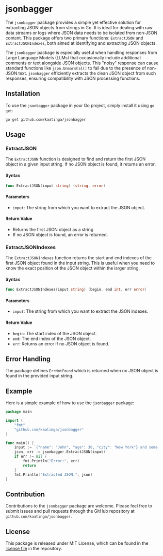 # jsonbagger

The `jsonbagger` package provides a simple yet effective solution for extracting JSON objects from strings in Go. It is ideal for dealing with raw data streams or logs where JSON data needs to be isolated from non-JSON content. This package offers two primary functions: `ExtractJSON` and `ExtractJSONIndexes`, both aimed at identifying and extracting JSON objects.

The `jsonbagger` package is especially useful when handling responses from Large Language Models (LLMs) that occasionally include additional comments or text alongside JSON objects. This "noisy" response can cause standard functions like `json.Unmarshal()` to fail due to the presence of non-JSON text. `jsonbagger` efficiently extracts the clean JSON object from such responses, ensuring compatibility with JSON processing functions.

## Installation

To use the `jsonbagger` package in your Go project, simply install it using `go get`:

```bash
go get github.com/kaatinga/jsonbagger
```

## Usage

### ExtractJSON

The `ExtractJSON` function is designed to find and return the first JSON object in a given input string. If no JSON object is found, it returns an error.

#### Syntax

```go
func ExtractJSON(input string) (string, error)
```

#### Parameters

- `input`: The string from which you want to extract the JSON object.

#### Return Value

- Returns the first JSON object as a string.
- If no JSON object is found, an error is returned.

### ExtractJSONIndexes

The `ExtractJSONIndexes` function returns the start and end indexes of the first JSON object found in the input string. This is useful when you need to know the exact position of the JSON object within the larger string.

#### Syntax

```go
func ExtractJSONIndexes(input string) (begin, end int, err error)
```

#### Parameters

- `input`: The string from which you want to extract the JSON indexes.

#### Return Value

- `begin`: The start index of the JSON object.
- `end`: The end index of the JSON object.
- `err`: Returns an error if no JSON object is found.

## Error Handling

The package defines `ErrNotFound` which is returned when no JSON object is found in the provided input string.

## Example

Here is a simple example of how to use the `jsonbagger` package:

```go
package main

import (
	"fmt"
	"github.com/kaatinga/jsonbagger"
)

func main() {
	input := `{"name": "John", "age": 30, "city": "New York"} and some non-JSON text`
	json, err := jsonbagger.ExtractJSON(input)
	if err != nil {
		fmt.Println("Error:", err)
		return
	}
	fmt.Println("Extracted JSON:", json)
}
```

## Contribution

Contributions to the `jsonbagger` package are welcome. Please feel free to submit issues and pull requests through the GitHub repository at `github.com/kaatinga/jsonbagger`.

## License

This package is released under MIT License, which can be found in the [license file](LICENSE.md) in the repository.
